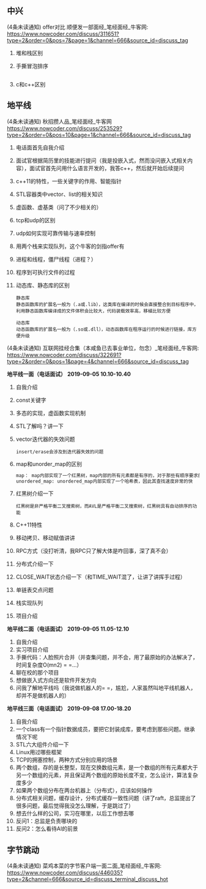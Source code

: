 ## 中兴

(4条未读通知) offer对比 顺便发一部面经_笔经面经_牛客网: https://www.nowcoder.com/discuss/311651?type=2&order=0&pos=7&page=1&channel=666&source_id=discuss_tag

1. 堆和栈区别

2. 手撕冒泡排序

   ```
   
   ```

   

3. c和c++区别

## 地平线

(4条未读通知) 秋招攒人品_笔经面经_牛客网
https://www.nowcoder.com/discuss/253529?type=2&order=0&pos=10&page=1&channel=666&source_id=discuss_tag

1. 电话面首先自我介绍

2. 面试官根据简历里的技能进行提问（我是投嵌入式，然而没问嵌入式相关内容），面试官首先问用什么语言开发的，我答c++，然后就开始后续提问

3. c++11的特性，一些关键字的作用、智能指针

4. STL容器类中vector、list的相关知识

5. 虚函数、虚基类（问了不少相关的）

6. tcp和udp的区别

7. udp如何实现可靠传输与速率控制

8. 用两个栈来实现队列，这个牛客的剑指offer有

9. 进程和线程，僵尸线程（进程？）

10. 程序到可执行文件的过程

11. 动态库、静态库的区别

    ```
    静态库
    静态函数库的扩展名一般为（.a或.lib），这类库在编译的时候会直接整合到目标程序中，利用静态函数库编译成的文件体积会比较大，代码装载效率高，移植比较方便
    
    动态库
    动态函数库的扩展名一般为（.so或.dll），动态函数库在程序运行的时候进行链接，库方便升级
    ```




(4条未读通知) 互联网挂经合集（本咸鱼已去事业单位，勿念）_笔经面经_牛客网: https://www.nowcoder.com/discuss/322691?type=2&order=0&pos=1&page=4&channel=666&source_id=discuss_tag

**地平线一面（电话面试）** **2019-09-05 10.10-10.40**  

1. 自我介绍

2. const关键字

3. 多态的实现，虚函数实现机制

4. STL了解吗？讲一下

5. vector迭代器的失效问题

   ```
   insert/erase会涉及到迭代器失效的问题
   ```

6. map和unorder_map的区别

   ```markdown
   map： map内部实现了一个红黑树，map内部的所有元素都是有序的，对于那些有顺序要求的问题，用map会更高效一些
   unordered_map: unordered_map内部实现了一个哈希表，因此其查找速度非常的快
   ```

7. 红黑树介绍一下

   ```
   红黑树是非严格平衡二叉搜索树，而AVL是严格平衡二叉搜索树，红黑树具有自动排序的功能
   ```

8. C++11特性

9. 移动拷贝、移动赋值讲讲

10. RPC方式（没打听清，我RPC只了解大体是咋回事，深了真不会）

11. 分布式介绍一下

12. CLOSE_WAIT状态介绍一下（和TIME_WAIT混了，让讲了讲挥手过程）

13. 单链表交点问题

14. 栈实现队列

15. 项目介绍

**地平线二面（电话面试）** **2019-09-05 11.05-12.10** 

1. 自我介绍   
2. 实习项目介绍
3. 手撕代码：人脸照片合并（并查集问题，并不会，用了最原始的办法解决了，时间复杂度O(mn2) = =…）
4. 聊在校的那个项目
5. 想做嵌入式方向还是软件开发方向
6. 问我了解地平线吗（我说做机器人的= =，尴尬，人家虽然叫地平线机器人，却并不是做机器人的）

**地平线三面（电话面试）** **2019-09-08 17.00-18.20**  

1. 自我介绍   
2. 一个class有一个指针数据成员，要把它封装成库，要考虑到那些问题。继承情况下呢
3. STL六大组件介绍一下
4. Linux用过哪些框架
5. TCP的拥塞控制，两种方式分别应用的场景
6. 两个数组，存的是长整型，现在交换数组元素，是一个数组的所有元素都大于另一个数组的元素，并且保证两个数组的原始长度不变，怎么设计，算法复杂度多少
7. 如果两个数组分布在两台机器上（分布式），应该如何操作
8. 分布式相关问题，缓存设计，分布式缓存一致性问题（讲了raft，总监提出了很多问题，最后觉得我没怎么理解，于是跳过了）
9. 想去什么样的公司，实习在哪里，以后工作想去哪
10. 反问1：总监是负责哪块的
11. 反问2：怎么看待AI的前景

## 字节跳动

(4条未读通知) 菜鸡本菜的字节客户端一面二面_笔经面经_牛客网: https://www.nowcoder.com/discuss/446035?type=2&channel=666&source_id=discuss_terminal_discuss_hot

